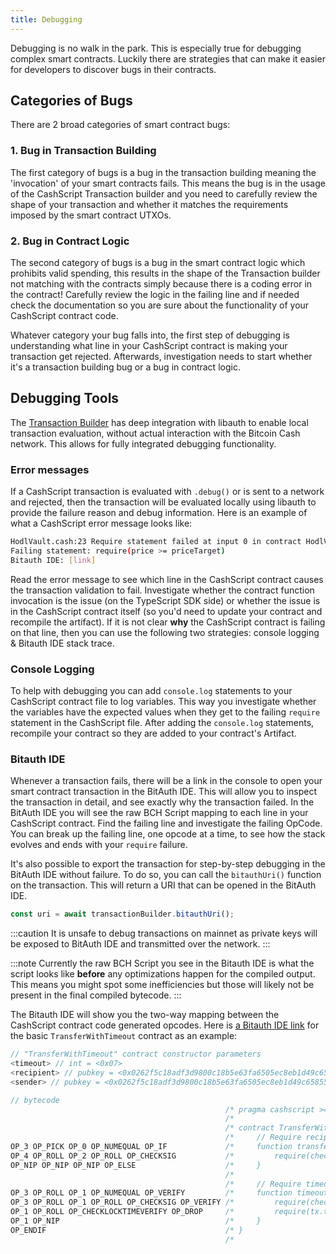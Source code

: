```yaml
---
title: Debugging
---
```


Debugging is no walk in the park. This is especially true for debugging complex smart contracts. Luckily there are strategies that can make it easier for developers to discover bugs in their contracts.

## Categories of Bugs

There are 2 broad categories of smart contract bugs:

### 1. Bug in Transaction Building

The first category of bugs is a bug in the transaction building meaning the 'invocation' of your smart contracts fails. This means the bug is in the usage of the CashScript Transaction builder and you need to carefully review the shape of your transaction and whether it matches the requirements imposed by the smart contract UTXOs.

### 2. Bug in Contract Logic

The second category of bugs is a bug in the smart contract logic which prohibits valid spending, this results in the shape of the Transaction builder not matching with the contracts simply because there is a coding error in the contract! Carefully review the logic in the failing line and if needed check the documentation so you are sure about the functionality of your CashScript contract code.

Whatever category your bug falls into, the first step of debugging is understanding what line in your CashScript contract is making your transaction get rejected. Afterwards, investigation needs to start whether it's a transaction building bug or a bug in contract logic.

## Debugging Tools

The [Transaction Builder](/docs/sdk/transaction-builder) has deep integration with libauth to enable local transaction evaluation, without actual interaction with the Bitcoin Cash network. This allows for fully integrated debugging functionality.

### Error messages

If a CashScript transaction is evaluated with `.debug()` or is sent to a network and rejected, then the transaction will be evaluated locally using libauth to provide the failure reason and debug information. Here is an example of what a CashScript error message looks like:

```bash
HodlVault.cash:23 Require statement failed at input 0 in contract HodlVault.cash at line 23.
Failing statement: require(price >= priceTarget)
Bitauth IDE: [link]
```

Read the error message to see which line in the CashScript contract causes the transaction validation to fail. Investigate whether the contract function invocation is the issue (on the TypeScript SDK side) or whether the issue is in the CashScript contract itself (so you'd need to update your contract and recompile the artifact). If it is not clear **why** the CashScript contract is failing on that line, then you can use the following two strategies: console logging & Bitauth IDE stack trace.

### Console Logging

To help with debugging you can add `console.log` statements to your CashScript contract file to log variables. This way you investigate whether the variables have the expected values when they get to the failing `require` statement in the CashScript file. After adding the `console.log` statements, recompile your contract so they are added to your contract's Artifact.

### Bitauth IDE

Whenever a transaction fails, there will be a link in the console to open your smart contract transaction in the BitAuth IDE. This will allow you to inspect the transaction in detail, and see exactly why the transaction failed. In the BitAuth IDE you will see the raw BCH Script mapping to each line in your CashScript contract. Find the failing line and investigate the failing OpCode. You can break up the failing line, one opcode at a time, to see how the stack evolves and ends with your `require` failure.

It's also possible to export the transaction for step-by-step debugging in the BitAuth IDE without failure. To do so, you can call the `bitauthUri()` function on the transaction. This will return a URI that can be opened in the BitAuth IDE.

```ts
const uri = await transactionBuilder.bitauthUri();
```

:::caution
It is unsafe to debug transactions on mainnet as private keys will be exposed to BitAuth IDE and transmitted over the network.
:::

:::note
Currently the raw BCH Script you see in the Bitauth IDE is what the script looks like **before** any optimizations happen for the compiled output. This means you might spot some inefficiencies but those will likely not be present in the final compiled bytecode.
:::

The Bitauth IDE will show you the two-way mapping between the CashScript contract code generated opcodes. Here is [a Bitauth IDE link][BitauthIDE] for the basic `TransferWithTimeout` contract as an example:

```js
// "TransferWithTimeout" contract constructor parameters
<timeout> // int = <0x07>
<recipient> // pubkey = <0x0262f5c18adf3d9800c18b5e63fa6505ec8eb1d49c65855d62aea698425a39966e>
<sender> // pubkey = <0x0262f5c18adf3d9800c18b5e63fa6505ec8eb1d49c65855d62aea698425a39966e>

// bytecode
                                                /* pragma cashscript >= 0.11.0;                                                  */
                                                /*                                                                              */
                                                /* contract TransferWithTimeout(pubkey sender, pubkey recipient, int timeout) { */
                                                /*     // Require recipient's signature to match                                */
OP_3 OP_PICK OP_0 OP_NUMEQUAL OP_IF             /*     function transfer(sig recipientSig) {                                    */
OP_4 OP_ROLL OP_2 OP_ROLL OP_CHECKSIG           /*         require(checkSig(recipientSig, recipient));                          */
OP_NIP OP_NIP OP_NIP OP_ELSE                    /*     }                                                                        */
                                                /*                                                                              */
                                                /*     // Require timeout time to be reached and sender's signature to match    */
OP_3 OP_ROLL OP_1 OP_NUMEQUAL OP_VERIFY         /*     function timeout(sig senderSig) {                                        */
OP_3 OP_ROLL OP_1 OP_ROLL OP_CHECKSIG OP_VERIFY /*         require(checkSig(senderSig, sender));                                */
OP_1 OP_ROLL OP_CHECKLOCKTIMEVERIFY OP_DROP     /*         require(tx.time >= timeout);                                         */
OP_1 OP_NIP                                     /*     }                                                                        */
OP_ENDIF                                        /* }                                                                            */
                                                /*
```

[BitauthIDE]: https://ide.bitauth.com/import-template/eJzVWG1v2zYQ_isCMWBJ4drUG21lbYAmcRsjaZIl6YqhDgyKomItNuVRVJbA8H_fUe9-qeF06Yfxg0WRvLvnjs9RR8_RLwkb8ylFB2is1Cw56HSigLf9SNFUjdssnnZ0hwsVMaqiWLxVfDqbUMXfPuJ2Ltv-K4kFaqGAJ0xGM70K1A2ms1gqHhihjKcGo8k4n4WFgk45rLiVVCQhl18jNb6NpjxO9WSSznJBdPANHR2fjixs2SPsorsWeuQyybTjFtKQVMQTdDBHMypBpYJZ_baM4zgWSlKmDCZ55oFBBYBKBcteGqIVsKWxXFei0Uxi9gAjqdCdUfamQVEZUX-SI5GcRbMIsI2S6H4dzLBecBPdD1Ft3ojDGtQQqSI2Q1TDaorCqHqe6dEz_owWAJOLgMtNFvOZVVtqHCUGK2JT2yjUVNq_0smEqxOqqDZSIdjq2Y6mamXfsaYKTmywVUztaElV5Npopwz7KALfn9bN3WT9eneyZYaKDf7EWap4bWhF00Z70Bqkmi-xKaNykvCMbfyRTlJItFGpVZOtMJQLVeyEkU5niTWbCD4U75boqdNXxFLqvqAqlbwNOEcQqVmqkkMDVMLMUAwF9Fa8j0QVZ1C77HcmGQllvDfe4cOhqFIG3MpzCCJQ-qufkbi_zQM1s5KxbdUB3ejlhnMDHGZVnsciUTJlKpbLzhc0WIL3hLuHzbhkk7PUf-DPxbxFrNBlZo8GoR14PYyh77uc2CElLnY563HfDByPEbfnugGxKKfE6zmWS23PI4Rr_Xla_Rzl2fb4z4qzOOBDYbywdd4YM0nvp7RxRhuH7w3c7rXxby_VZhhvOj-E4VXbD2KoKLSBYXvFvuU72Sq3sSJOK6NUQbF9Y_5f4gD7ec3_TiPJa_2_JkaVpvrsmVLFxrvE4fJqZBvwczU4PtNPrH8uvnzu__7lw7nuDz5uwlDle3mm7IF5o_kJ0k7u0AoMjjZ1fXmembSaL8en_eOzm8GndQy6yTwQe1BpsAewuteE0KoB7e9v4WqB4WJwZaw9-uc3_U0yBYbFLj7u0v7HeZE9ak4WJM-emoq-pimFDQqy0irPkO_ytcnJkgLmKif_6F8PPv65iqHmZJGTmpK5ud35uBXDGidrLNs4WWFoFXC2snEJw7rZ88vjs9vB535hF4ZPri-vmnFoYlBP7Wwf4MQuD5_dD-0mBp0Ou7SfkRc6DS9OVg6i7RhezX6J4aUyr5-bKK8MuYALRZzVhuslIAwWpVG_mFu7eH0QUJhSuKRxo5DXKfPPmOtE1AVy8Y3Pq9e8RNQ1Z1tr0iUq2CjLCd0vbxboNeoVtHSJeC2V1U1BK-yi9ZIeYV1zslRKsHukq8pTHt2PQcJaHtZfe3Rgds1e1_QcDLPwlc_vmDJ6hHCfFa8rFz3EnYAwSrnjmbbj-TYLzSBgVkg8jK0uDT3sU9-1AuZzjwQMRm2XEmb1HOLTrk1Qdi_IPra02upI6EocLgNzpKvyGEqMQe6Q2apGbmuZU6jgAItHHdMnNMDEcmyn1w2xF1oEguoHDrFcn1gcez4Ofdt1Qs58gu3ANonjEerYZtDTFTccL1wwfpFOfb35juXBdBd-y2IeivajiiXfUDKJFbpb3OWVvcrCaGGX2FaOtPRjTXS-0FfoScpvqIoT4Cc4hzFetHZb27U9Z9H8a8DSSRSnkvHLbWZLxGsKe8TrLu5gN_4FON-z9w==
